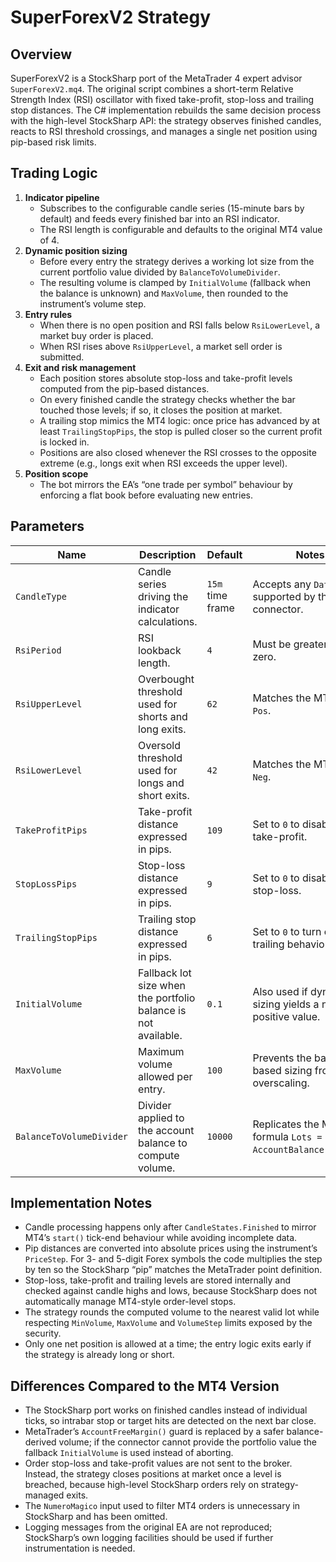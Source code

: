 # SuperForexV2 Strategy

## Overview
SuperForexV2 is a StockSharp port of the MetaTrader 4 expert advisor `SuperForexV2.mq4`. The original script combines a short-term
Relative Strength Index (RSI) oscillator with fixed take-profit, stop-loss and trailing stop distances. The C# implementation
rebuilds the same decision process with the high-level StockSharp API: the strategy observes finished candles, reacts to RSI
threshold crossings, and manages a single net position using pip-based risk limits.

## Trading Logic
1. **Indicator pipeline**
   - Subscribes to the configurable candle series (15-minute bars by default) and feeds every finished bar into an RSI indicator.
   - The RSI length is configurable and defaults to the original MT4 value of 4.
2. **Dynamic position sizing**
   - Before every entry the strategy derives a working lot size from the current portfolio value divided by `BalanceToVolumeDivider`.
   - The resulting volume is clamped by `InitialVolume` (fallback when the balance is unknown) and `MaxVolume`, then rounded to the
instrument’s volume step.
3. **Entry rules**
   - When there is no open position and RSI falls below `RsiLowerLevel`, a market buy order is placed.
   - When RSI rises above `RsiUpperLevel`, a market sell order is submitted.
4. **Exit and risk management**
   - Each position stores absolute stop-loss and take-profit levels computed from the pip-based distances.
   - On every finished candle the strategy checks whether the bar touched those levels; if so, it closes the position at market.
   - A trailing stop mimics the MT4 logic: once price has advanced by at least `TrailingStopPips`, the stop is pulled closer so the
current profit is locked in.
   - Positions are also closed whenever the RSI crosses to the opposite extreme (e.g., longs exit when RSI exceeds the upper level).
5. **Position scope**
   - The bot mirrors the EA’s “one trade per symbol” behaviour by enforcing a flat book before evaluating new entries.

## Parameters
| Name | Description | Default | Notes |
| --- | --- | --- | --- |
| `CandleType` | Candle series driving the indicator calculations. | `15m` time frame | Accepts any `DataType` supported by the connector. |
| `RsiPeriod` | RSI lookback length. | `4` | Must be greater than zero. |
| `RsiUpperLevel` | Overbought threshold used for shorts and long exits. | `62` | Matches the MT4 input `Pos`. |
| `RsiLowerLevel` | Oversold threshold used for longs and short exits. | `42` | Matches the MT4 input `Neg`. |
| `TakeProfitPips` | Take-profit distance expressed in pips. | `109` | Set to `0` to disable the take-profit. |
| `StopLossPips` | Stop-loss distance expressed in pips. | `9` | Set to `0` to disable the stop-loss. |
| `TrailingStopPips` | Trailing stop distance expressed in pips. | `6` | Set to `0` to turn off trailing behaviour. |
| `InitialVolume` | Fallback lot size when the portfolio balance is not available. | `0.1` | Also used if dynamic sizing yields a non-positive value. |
| `MaxVolume` | Maximum volume allowed per entry. | `100` | Prevents the balance-based sizing from overscaling. |
| `BalanceToVolumeDivider` | Divider applied to the account balance to compute volume. | `10000` | Replicates the MT4 formula `Lots = AccountBalance()/10000`. |

## Implementation Notes
- Candle processing happens only after `CandleStates.Finished` to mirror MT4’s `start()` tick-end behaviour while avoiding
incomplete data.
- Pip distances are converted into absolute prices using the instrument’s `PriceStep`. For 3- and 5-digit Forex symbols the code
multiplies the step by ten so the StockSharp “pip” matches the MetaTrader point definition.
- Stop-loss, take-profit and trailing levels are stored internally and checked against candle highs and lows, because StockSharp
does not automatically manage MT4-style order-level stops.
- The strategy rounds the computed volume to the nearest valid lot while respecting `MinVolume`, `MaxVolume` and `VolumeStep`
limits exposed by the security.
- Only one net position is allowed at a time; the entry logic exits early if the strategy is already long or short.

## Differences Compared to the MT4 Version
- The StockSharp port works on finished candles instead of individual ticks, so intrabar stop or target hits are detected on the
next bar close.
- MetaTrader’s `AccountFreeMargin()` guard is replaced by a safer balance-derived volume; if the connector cannot provide the
portfolio value the fallback `InitialVolume` is used instead of aborting.
- Order stop-loss and take-profit values are not sent to the broker. Instead, the strategy closes positions at market once a level
is breached, because high-level StockSharp orders rely on strategy-managed exits.
- The `NumeroMagico` input used to filter MT4 orders is unnecessary in StockSharp and has been omitted.
- Logging messages from the original EA are not reproduced; StockSharp’s own logging facilities should be used if further
instrumentation is needed.
